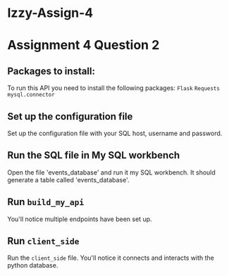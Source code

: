 # Izzy-Assign-4
# Assignment 4 Question 2

## Packages to install:
To run this API you need to install the following packages: 
`Flask`
`Requests`
`mysql.connector`

## Set up the configuration file 
Set up the configuration file with your SQL host, username and password. 

## Run the SQL file in My SQL workbench 
Open the file 'events_database' and run it my SQL workbench. It should generate a table called 'events_database'. 

## Run `build_my_api`
You'll notice multiple endpoints have been set up. 

## Run `client_side`
Run the `client_side` file. You'll notice it connects and interacts with the python database. 


